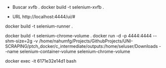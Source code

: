 - Buscar xvfb .
  docker build -t selenium-xvfb .

- URL
  http://localhost:4444/ui/#

docker build -t selenium-runner .

docker build -t selenium-chrome-volume .
docker run -d -p 4444:4444 --shm-size=2g -v /home/nahumfg/Projects/GithubProjects/UNI-SCRAPING/ptch_docker/c_intermediate/outputs:/home/seluser/Downloads --name selenium-container-volume selenium-chrome-volume

docker exec -it 6171e32e14d1 bash
